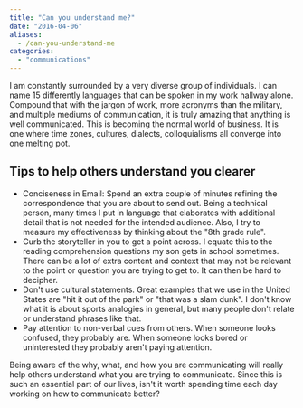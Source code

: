 ```yaml
---
title: "Can you understand me?"
date: "2016-04-06"
aliases:
  - /can-you-understand-me
categories: 
  - "communications"
---
```


I am constantly surrounded by a very diverse group of individuals. I can name 15 differently languages that can be spoken in my work hallway alone. <!--more-->Compound that with the jargon of work, more acronyms than the military, and multiple mediums of communication, it is truly amazing that anything is well communicated. This is becoming the normal world of business. It is one where time zones, cultures, dialects, colloquialisms all converge into one melting pot.

## Tips to help others understand you clearer

- Conciseness in Email: Spend an extra couple of minutes refining the correspondence that you are about to send out. Being a technical person, many times I put in language that elaborates with additional detail that is not needed for the intended audience. Also, I try to measure my effectiveness by thinking about the "8th grade rule".
- Curb the storyteller in you to get a point across. I equate this to the reading comprehension questions my son gets in school sometimes. There can be a lot of extra content and context that may not be relevant to the point or question you are trying to get to. It can then be hard to decipher.
- Don't use cultural statements. Great examples that we use in the United States are "hit it out of the park" or "that was a slam dunk". I don't know what it is about sports analogies in general, but many people don't relate or understand phrases like that.
- Pay attention to non-verbal cues from others. When someone looks confused, they probably are. When someone looks bored or uninterested they probably aren't paying attention.

Being aware of the why, what, and how you are communicating will really help others understand what you are trying to communicate. Since this is such an essential part of our lives, isn't it worth spending time each day working on how to communicate better?
